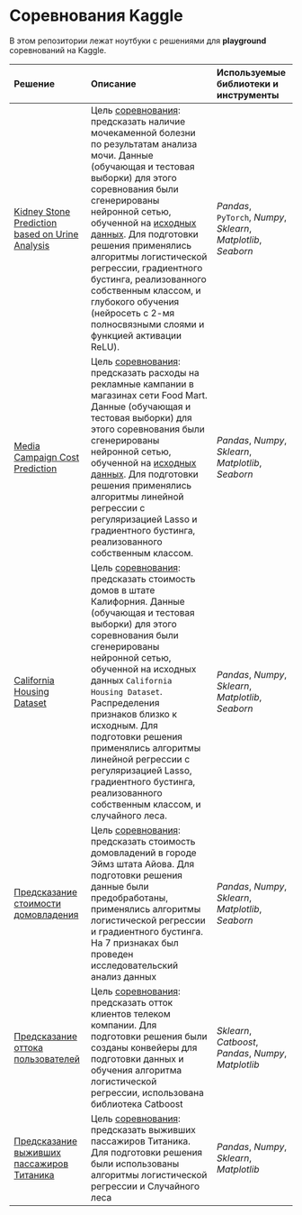 # Соревнования Kaggle
В этом репозитории лежат ноутбуки с решениями для **playground** соревнований на Kaggle.

| Решение | Описание | Используемые библиотеки и инструменты | 
| :---------------------- | :---------------------- | :---------------------- |
| [Kidney Stone Prediction based on Urine Analysis](https://github.com/aleksandr-del/kaggle-competitions/blob/main/season_3_episode_12.ipynb) | Цель [соревнования](https://www.kaggle.com/competitions/playground-series-s3e12/overview): предсказать наличие мочекаменной болезни по результатам анализа мочи. Данные (обучающая и тестовая выборки) для этого соревнования были сгенерированы нейронной сетью, обученной на [исходных данных](https://www.kaggle.com/datasets/vuppalaadithyasairam/kidney-stone-prediction-based-on-urine-analysis). Для подготовки решения применялись алгоритмы логистической регрессии, градиентного бустинга, реализованного собственным классом, и глубокого обучения (нейросеть с 2-мя полносвязными слоями и функцией активации  ReLU).| *Pandas*, `PyTorch`, *Numpy*, *Sklearn*, *Matplotlib*, *Seaborn* |
| [Media Campaign Cost Prediction](https://github.com/aleksandr-del/kaggle-competitions/blob/main/season_3_episode_11.ipynb) | Цель [соревнования](https://www.kaggle.com/competitions/playground-series-s3e11/overview): предсказать расходы на рекламные кампании в магазинах сети Food Mart. Данные (обучающая и тестовая выборки) для этого соревнования были сгенерированы нейронной сетью, обученной на [исходных данных](https://www.kaggle.com/datasets/gauravduttakiit/media-campaign-cost-prediction). Для подготовки решения применялись алгоритмы линейной регрессии с регуляризацией Lasso и градиентного бустинга, реализованного собственным классом.| *Pandas*, *Numpy*, *Sklearn*, *Matplotlib*, *Seaborn* |
| [California Housing Dataset](https://github.com/aleksandr-del/kaggle-competitions/blob/main/season_3_episode_1.ipynb) | Цель [соревнования](https://www.kaggle.com/competitions/playground-series-s3e1/data): предсказать стоимость домов в штате Калифорния. Данные (обучающая и тестовая выборки) для этого соревнования были сгенерированы нейронной сетью, обученной на исходных данных `California Housing Dataset`. Распределения признаков близко к исходным. Для подготовки решения применялись алгоритмы линейной регрессии с регуляризацией Lasso, градиентного бустинга, реализованного собственным классом, и случайного леса.| *Pandas*, *Numpy*, *Sklearn*, *Matplotlib*, *Seaborn* |
| [Предсказание стоимости домовладения](https://github.com/aleksandr-del/kaggle-competitions/blob/main/house_prices_kaggle.ipynb) | Цель [соревнования](https://www.kaggle.com/competitions/house-prices-advanced-regression-techniques/overview): предсказать стоимость домовладений в городе Эймз штата Айова. Для подготовки решения данные были предобработаны, применялись алгоритмы логистической регрессии и градиентного бустинга.  На 7 признаках был проведен исследовательский анализ данных| *Pandas*, *Numpy*, *Sklearn*, *Matplotlib*, *Seaborn* |
| [Предсказание оттока пользователей](https://github.com/aleksandr-del/kaggle-competitions/blob/main/churn_competition_kaggle.ipynb) | Цель [соревнования](https://www.kaggle.com/competitions/advanced-dls-spring-2021/overview/description): предсказать отток клиентов телеком компании. Для подготовки решения были созданы конвейеры для подготовки данных и обучения алгоритма логистической регрессии, использована библиотека Catboost| *Sklearn*, *Catboost*, *Pandas*, *Numpy*, *Matplotlib* |
| [Предсказание выживших пассажиров Титаника](https://github.com/aleksandr-del/kaggle-competitions/blob/main/titanic_competition_kaggle.ipynb) | Цель [соревнования](https://www.kaggle.com/c/titanic): предсказать выживших пассажиров Титаника. Для подготовки решения были использованы алгоритмы логистической регрессии и Случайного леса | *Pandas*, *Numpy*, *Sklearn*, *Matplotlib* |
